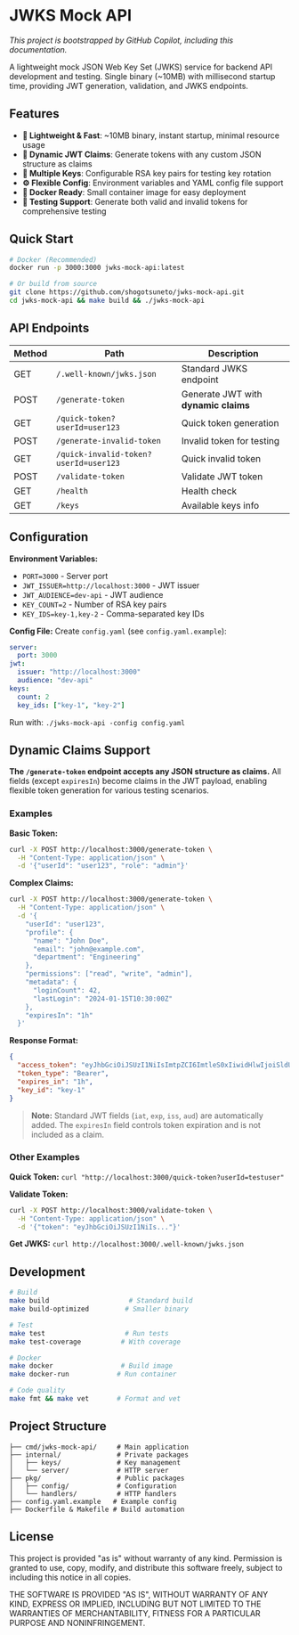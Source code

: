 # JWKS Mock API

*This project is bootstrapped by GitHub Copilot, including this documentation.*

A lightweight mock JSON Web Key Set (JWKS) service for backend API development and testing. Single binary (~10MB) with millisecond startup time, providing JWT generation, validation, and JWKS endpoints.

## Features

- **🚀 Lightweight & Fast**: ~10MB binary, instant startup, minimal resource usage
- **🔐 Dynamic JWT Claims**: Generate tokens with any custom JSON structure as claims
- **🔄 Multiple Keys**: Configurable RSA key pairs for testing key rotation
- **⚙️ Flexible Config**: Environment variables and YAML config file support  
- **🐳 Docker Ready**: Small container image for easy deployment
- **🧪 Testing Support**: Generate both valid and invalid tokens for comprehensive testing

## Quick Start

```bash
# Docker (Recommended)
docker run -p 3000:3000 jwks-mock-api:latest

# Or build from source
git clone https://github.com/shogotsuneto/jwks-mock-api.git
cd jwks-mock-api && make build && ./jwks-mock-api
```

## API Endpoints

| Method | Path | Description |
|--------|------|-------------|
| GET | `/.well-known/jwks.json` | Standard JWKS endpoint |
| POST | `/generate-token` | Generate JWT with **dynamic claims** |
| GET | `/quick-token?userId=user123` | Quick token generation |
| POST | `/generate-invalid-token` | Invalid token for testing |
| GET | `/quick-invalid-token?userId=user123` | Quick invalid token |
| POST | `/validate-token` | Validate JWT token |
| GET | `/health` | Health check |
| GET | `/keys` | Available keys info |

## Configuration

**Environment Variables:**
- `PORT=3000` - Server port
- `JWT_ISSUER=http://localhost:3000` - JWT issuer
- `JWT_AUDIENCE=dev-api` - JWT audience  
- `KEY_COUNT=2` - Number of RSA key pairs
- `KEY_IDS=key-1,key-2` - Comma-separated key IDs

**Config File:** Create `config.yaml` (see `config.yaml.example`):
```yaml
server:
  port: 3000
jwt:
  issuer: "http://localhost:3000"
  audience: "dev-api"
keys:
  count: 2
  key_ids: ["key-1", "key-2"]
```

Run with: `./jwks-mock-api -config config.yaml`

## Dynamic Claims Support

**The `/generate-token` endpoint accepts any JSON structure as claims.** All fields (except `expiresIn`) become claims in the JWT payload, enabling flexible token generation for various testing scenarios.

### Examples

**Basic Token:**
```bash
curl -X POST http://localhost:3000/generate-token \
  -H "Content-Type: application/json" \
  -d '{"userId": "user123", "role": "admin"}'
```

**Complex Claims:**
```bash
curl -X POST http://localhost:3000/generate-token \
  -H "Content-Type: application/json" \
  -d '{
    "userId": "user123",
    "profile": {
      "name": "John Doe",
      "email": "john@example.com",
      "department": "Engineering"
    },
    "permissions": ["read", "write", "admin"],
    "metadata": {
      "loginCount": 42,
      "lastLogin": "2024-01-15T10:30:00Z"
    },
    "expiresIn": "1h"
  }'
```

**Response Format:**
```json
{
  "access_token": "eyJhbGciOiJSUzI1NiIsImtpZCI6ImtleS0xIiwidHlwIjoiSldUIn0...",
  "token_type": "Bearer", 
  "expires_in": "1h",
  "key_id": "key-1"
}
```

> **Note:** Standard JWT fields (`iat`, `exp`, `iss`, `aud`) are automatically added. The `expiresIn` field controls token expiration and is not included as a claim.

### Other Examples

**Quick Token:** `curl "http://localhost:3000/quick-token?userId=testuser"`

**Validate Token:**
```bash
curl -X POST http://localhost:3000/validate-token \
  -H "Content-Type: application/json" \
  -d '{"token": "eyJhbGciOiJSUzI1NiIs..."}'
```

**Get JWKS:** `curl http://localhost:3000/.well-known/jwks.json`

## Development

```bash
# Build
make build                    # Standard build
make build-optimized         # Smaller binary

# Test  
make test                    # Run tests
make test-coverage          # With coverage

# Docker
make docker                 # Build image
make docker-run            # Run container

# Code quality
make fmt && make vet       # Format and vet
```

## Project Structure

```
├── cmd/jwks-mock-api/     # Main application
├── internal/              # Private packages
│   ├── keys/              # Key management  
│   └── server/            # HTTP server
├── pkg/                   # Public packages
│   ├── config/            # Configuration
│   └── handlers/          # HTTP handlers
├── config.yaml.example   # Example config
├── Dockerfile & Makefile # Build automation
```

## License

This project is provided "as is" without warranty of any kind. Permission is granted to use, copy, modify, and distribute this software freely, subject to including this notice in all copies.

THE SOFTWARE IS PROVIDED "AS IS", WITHOUT WARRANTY OF ANY KIND, EXPRESS OR IMPLIED, INCLUDING BUT NOT LIMITED TO THE WARRANTIES OF MERCHANTABILITY, FITNESS FOR A PARTICULAR PURPOSE AND NONINFRINGEMENT.